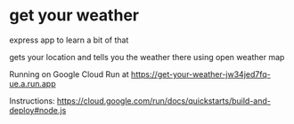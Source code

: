 # get your weather

express app to learn a bit of that

gets your location and tells you the weather there using open weather map

Running on Google Cloud Run at <https://get-your-weather-jw34jed7fq-ue.a.run.app>

Instructions: <https://cloud.google.com/run/docs/quickstarts/build-and-deploy#node.js>